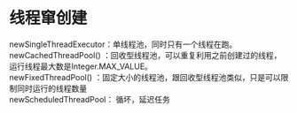 # 线程窜创建
newSingleThreadExecutor：单线程池，同时只有一个线程在跑。   
newCachedThreadPool() ：回收型线程池，可以重复利用之前创建过的线程，运行线程最大数是Integer.MAX_VALUE。   
newFixedThreadPool() ：固定大小的线程池，跟回收型线程池类似，只是可以限制同时运行的线程数量   
newScheduledThreadPool： 循坏，延迟任务